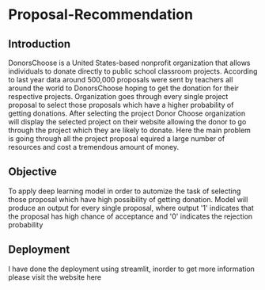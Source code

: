 # Proposal-Recommendation
## Introduction
 DonorsChoose is a United States-based nonprofit organization that allows individuals to donate directly to public school classroom projects. According to last year data around 500,000 proposals were sent by teachers all around the world to DonorsChoose hoping to get the donation for their respective projects. Organization goes through every single project proposal to select those proposals which have a higher probability of getting donations. After selecting the project Donor Choose organization will display the selected project on their website allowing the donor to go through the project which they are likely to donate. Here the main problem is going through all the project proposal equired a large number of resources and cost a tremendous amount of money.
 
 ## Objective
To apply deep learning model in order to automize the task of selecting those proposal which have high possibility of getting donation. Model will produce an output for every single proposal, where output '1' indicates that the proposal has high chance of acceptance and '0' indicates the rejection probability

## Deployment
I have done the deployment using streamlit, inorder to get more information please visit the website here

